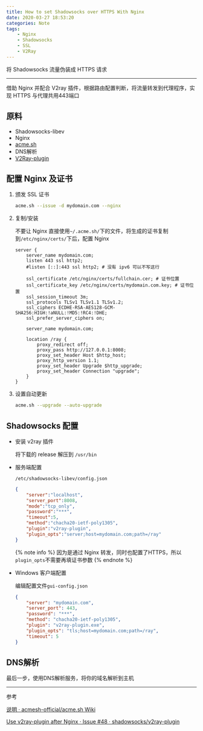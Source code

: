 ```yaml
---
title: How to set Shadowsocks over HTTPS With Nginx
date: 2020-03-27 18:53:20
categories: Note
tags:
    - Nginx
    - Shadowsocks
    - SSL
    - V2Ray
---
```


将 Shadowsocks 流量伪装成 HTTPS 请求
<!-- more -->

---
借助 Nginx 并配合 V2ray 插件，根据路由配置判断，将流量转发到代理程序，实现 HTTPS 与代理共用443端口

## 原料

- Shadowsocks-libev
- Nginx
- [acme.sh](https://github.com/acmesh-official/acme.sh)
- DNS解析
- [V2Ray-plugin](https://github.com/shadowsocks/v2ray-plugin/releases)

## 配置 Nginx 及证书

1. 颁发 SSL 证书

    ```bash
    acme.sh --issue -d mydomain.com --nginx
    ```

2. 复制/安装

    不要让 Nginx 直接使用`~/.acme.sh/`下的文件，将生成的证书复制到`/etc/nginx/certs/`下后，配置 Nginx

    ```nginx
    server {
        server_name mydomain.com;
        listen 443 ssl http2;
        #listen [::]:443 ssl http2; # 没有 ipv6 可以不写这行

        ssl_certificate /etc/nginx/certs/fullchain.cer; # 证书位置
        ssl_certificate_key /etc/nginx/certs/mydomain.com.key; # 证书位置
        ssl_session_timeout 3m;
        ssl_protocols TLSv1 TLSv1.1 TLSv1.2;
        ssl_ciphers ECDHE-RSA-AES128-GCM-SHA256:HIGH:!aNULL:!MD5:!RC4:!DHE;
        ssl_prefer_server_ciphers on;

        server_name mydomain.com;

        location /ray {
            proxy_redirect off;
            proxy_pass http://127.0.0.1:8008;
            proxy_set_header Host $http_host;
            proxy_http_version 1.1;
            proxy_set_header Upgrade $http_upgrade;
            proxy_set_header Connection "upgrade";
        }
    }
    ```

3. 设置自动更新

    ```bash
    acme.sh --upgrade --auto-upgrade
    ```

## Shadowsocks 配置

- 安装 v2ray 插件

    将下载的 release 解压到 `/usr/bin`

- 服务端配置

    `/etc/shadowsocks-libev/config.json`

    ```json
    {
        "server":"localhost",
        "server_port":8008,
        "mode":"tcp_only",
        "password":"***",
        "timeout":5,
        "method":"chacha20-ietf-poly1305",
        "plugin":"v2ray-plugin",
        "plugin_opts":"server;host=mydomain.com;path=/ray"
    }
    ```

    {% note info %}
    因为是通过 Nginx 转发，同时也配置了HTTPS，所以`plugin_opts`不需要再填证书参数
    {% endnote %}

- Windows 客户端配置

    编辑配置文件`gui-config.json`

    ```json
    {
        "server": "mydomain.com",
        "server_port": 443,
        "password": "***",
        "method": "chacha20-ietf-poly1305",
        "plugin": "v2ray-plugin.exe",
        "plugin_opts": "tls;host=mydomain.com;path=/ray",
        "timeout": 5
    }
    ```

## DNS解析

最后一步，使用DNS解析服务，将你的域名解析到主机

---

参考

[说明 · acmesh-official/acme.sh Wiki](https://github.com/acmesh-official/acme.sh/wiki/%E8%AF%B4%E6%98%8E)

[Use v2ray-plugin after Nginx · Issue #48 · shadowsocks/v2ray-plugin](https://github.com/shadowsocks/v2ray-plugin/issues/48)
